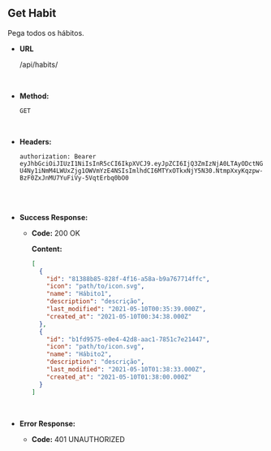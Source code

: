 ## **Get Habit**

Pega todos os hábitos.

- **URL**

  /api/habits/

</br>

- **Method:**

  `GET`

</br>

- **Headers:**

  `authorization: Bearer eyJhbGciOiJIUzI1NiIsInR5cCI6IkpXVCJ9.eyJpZCI6IjQ3ZmIzNjA0LTAyODctNGU4Ny1iNmM4LWUxZjg1OWVmYzE4NSIsImlhdCI6MTYxOTkxNjY5N30.NtmpXxyKqzpw-BzF0ZxJnMU7YuFiVy-5VqtErbq0bO0`

</br>

</br>

- **Success Response:**

  - **Code:** 200 OK

    **Content:**

    ```json
    [
      {
        "id": "81388b85-828f-4f16-a58a-b9a767714ffc",
        "icon": "path/to/icon.svg",
        "name": "Hábito1",
        "description": "descrição",
        "last_modified": "2021-05-10T00:35:39.000Z",
        "created_at": "2021-05-10T00:34:38.000Z"
      },
      {
        "id": "b1fd9575-e0e4-42d8-aac1-7851c7e21447",
        "icon": "path/to/icon.svg",
        "name": "Hábito2",
        "description": "descrição",
        "last_modified": "2021-05-10T01:38:33.000Z",
        "created_at": "2021-05-10T01:38:00.000Z"
      }
    ]
    ```

</br>

- **Error Response:**

  - **Code:** 401 UNAUTHORIZED

